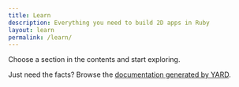 ```yaml
---
title: Learn
description: Everything you need to build 2D apps in Ruby
layout: learn
permalink: /learn/
---
```


Choose a section in the contents and start exploring.

Just need the facts? Browse the [documentation generated by YARD](http://www.rubydoc.info/gems/ruby2d).
